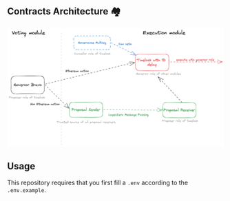 ## Contracts Architecture 🏘️

![Architecture](./DAO.png)

## Usage

This repository requires that you first fill a `.env` according to the `.env.example`.

